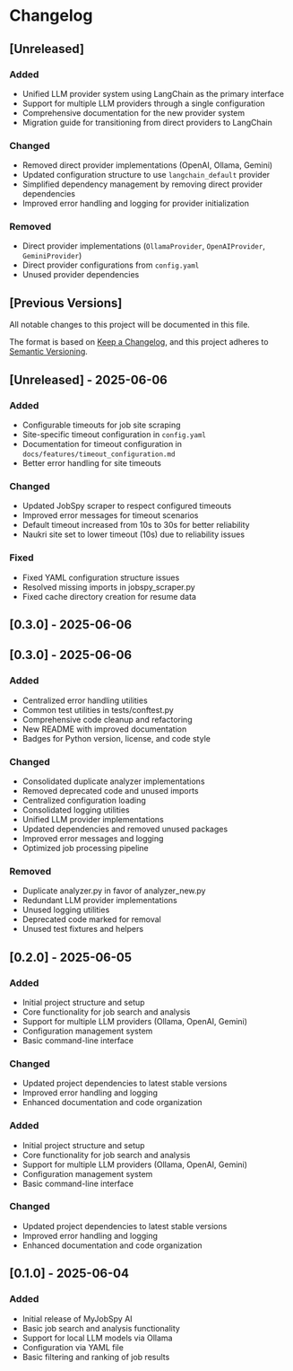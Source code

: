 # Changelog

## [Unreleased]
### Added
- Unified LLM provider system using LangChain as the primary interface
- Support for multiple LLM providers through a single configuration
- Comprehensive documentation for the new provider system
- Migration guide for transitioning from direct providers to LangChain

### Changed
- Removed direct provider implementations (OpenAI, Ollama, Gemini)
- Updated configuration structure to use `langchain_default` provider
- Simplified dependency management by removing direct provider dependencies
- Improved error handling and logging for provider initialization

### Removed
- Direct provider implementations (`OllamaProvider`, `OpenAIProvider`, `GeminiProvider`)
- Direct provider configurations from `config.yaml`
- Unused provider dependencies

## [Previous Versions]

All notable changes to this project will be documented in this file.

The format is based on [Keep a Changelog](https://keepachangelog.com/en/1.0.0/),
and this project adheres to [Semantic Versioning](https://semver.org/spec/v2.0.0.html).

## [Unreleased] - 2025-06-06

### Added
- Configurable timeouts for job site scraping
- Site-specific timeout configuration in `config.yaml`
- Documentation for timeout configuration in `docs/features/timeout_configuration.md`
- Better error handling for site timeouts

### Changed
- Updated JobSpy scraper to respect configured timeouts
- Improved error messages for timeout scenarios
- Default timeout increased from 10s to 30s for better reliability
- Naukri site set to lower timeout (10s) due to reliability issues

### Fixed
- Fixed YAML configuration structure issues
- Resolved missing imports in jobspy_scraper.py
- Fixed cache directory creation for resume data

## [0.3.0] - 2025-06-06

## [0.3.0] - 2025-06-06

### Added
- Centralized error handling utilities
- Common test utilities in tests/conftest.py
- Comprehensive code cleanup and refactoring
- New README with improved documentation
- Badges for Python version, license, and code style

### Changed
- Consolidated duplicate analyzer implementations
- Removed deprecated code and unused imports
- Centralized configuration loading
- Consolidated logging utilities
- Unified LLM provider implementations
- Updated dependencies and removed unused packages
- Improved error messages and logging
- Optimized job processing pipeline

### Removed
- Duplicate analyzer.py in favor of analyzer_new.py
- Redundant LLM provider implementations
- Unused logging utilities
- Deprecated code marked for removal
- Unused test fixtures and helpers

## [0.2.0] - 2025-06-05

### Added
- Initial project structure and setup
- Core functionality for job search and analysis
- Support for multiple LLM providers (Ollama, OpenAI, Gemini)
- Configuration management system
- Basic command-line interface

### Changed
- Updated project dependencies to latest stable versions
- Improved error handling and logging
- Enhanced documentation and code organization

### Added
- Initial project structure and setup
- Core functionality for job search and analysis
- Support for multiple LLM providers (Ollama, OpenAI, Gemini)
- Configuration management system
- Basic command-line interface

### Changed
- Updated project dependencies to latest stable versions
- Improved error handling and logging
- Enhanced documentation and code organization

## [0.1.0] - 2025-06-04

### Added
- Initial release of MyJobSpy AI
- Basic job search and analysis functionality
- Support for local LLM models via Ollama
- Configuration via YAML file
- Basic filtering and ranking of job results
